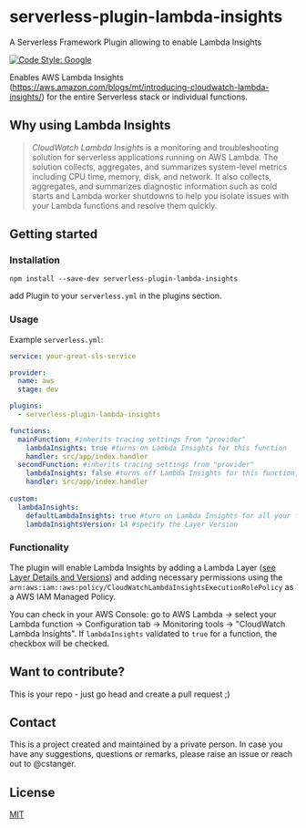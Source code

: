 # serverless-plugin-lambda-insights
A Serverless Framework Plugin allowing to enable Lambda Insights

[![Code Style: Google](https://img.shields.io/badge/code%20style-google-blueviolet.svg)](https://github.com/google/gts)
<!-- [![npm version](https://badge.fury.io/js/serverless-plugin-tracing.svg)](https://badge.fury.io/js/serverless-plugin-tracing) -->
<!-- [![CircleCI](https://circleci.com/gh/alex-murashkin/serverless-plugin-tracing.svg?style=shield)](https://circleci.com/gh/alex-murashkin/serverless-plugin-tracing) -->
<!-- [![Coverage Status](https://coveralls.io/repos/github/AlexanderMS/serverless-plugin-tracing/badge.svg)](https://coveralls.io/github/alex-murashkin/serverless-plugin-tracing) -->

Enables AWS Lambda Insights (https://aws.amazon.com/blogs/mt/introducing-cloudwatch-lambda-insights/) for the entire Serverless stack or individual functions.

## Why using Lambda Insights  

> *CloudWatch Lambda Insights* is a monitoring and troubleshooting solution for serverless applications running on AWS Lambda. The solution collects, aggregates, and summarizes system-level metrics including CPU time, memory, disk, and network. It also collects, aggregates, and summarizes diagnostic information such as cold starts and Lambda worker shutdowns to help you isolate issues with your Lambda functions and resolve them quickly.

## Getting started

### Installation
`npm install --save-dev serverless-plugin-lambda-insights`

add Plugin to your `serverless.yml` in the plugins section.


### Usage 
Example `serverless.yml`:

```yaml
service: your-great-sls-service

provider:
  name: aws
  stage: dev

plugins:
  - serverless-plugin-lambda-insights

functions:
  mainFunction: #inherits tracing settings from "provider"
    lambdaInsights: true #turns on Lambda Insights for this function
    handler: src/app/index.handler
  secondFunction: #inherits tracing settings from "provider"
    lambdaInsights: false #turns off Lambda Insights for this function, will overrule custom settings
    handler: src/app/index.handler
 
custom:
  lambdaInsights: 
    defaultLambdaInsights: true #turn on Lambda Insights for all your function, if 
    lambdaInsightsVersion: 14 #specify the Layer Version
```
### Functionality

The plugin will enable Lambda Insights by adding a Lambda Layer ([see Layer Details and Versions](https://docs.aws.amazon.com/AmazonCloudWatch/latest/monitoring/Lambda-Insights-extension-versions.html)) and adding necessary permissions using the `arn:aws:iam::aws:policy/CloudWatchLambdaInsightsExecutionRolePolicy` as a AWS IAM Managed Policy. 

 You can check in your AWS Console:
go to AWS Lambda -> select your Lambda function -> Configuration tab -> Monitoring tools ->
"CloudWatch Lambda Insights". 
If `lambdaInsights` validated to `true` for a function,
the checkbox will be checked.

## Want to contribute?
This is your repo - just go head and create a pull request ;)
## Contact
This is a project created and maintained by a private person. 
In case you have any suggestions, questions or remarks, please raise an issue or reach out to @cstanger.
## License
[MIT](LICENSE)